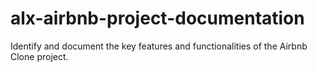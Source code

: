 # alx-airbnb-project-documentation
Identify and document the key features and functionalities of the Airbnb Clone project.
